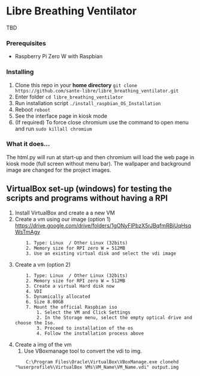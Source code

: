 # Libre Breathing Ventilator

TBD

### Prerequisites

* Raspberry Pi Zero W with Raspbian


### Installing

1. Clone this repo in your **home directory** `git clone https://github.com/sante-libre/libre_breathing_ventilator.git`
2. Enter folder `cd libre_breathing_ventilator`
3. Run installation script `./install_raspbian_OS_Installation`
4. Reboot  `reboot`
5. See the interface page in kiosk mode
5. (If required) To force close chromium use the command to open menu and run `sudo killall chromium`


### What it does... 

The html.py will run at start-up and then chromium will load the web page in kiosk mode (full screen without menu bar).
The wallpaper and background image are changed for the project images.


## VirtualBox set-up (windows) for testing the scripts and programs without having a RPI

1. Install VirtualBox and create a a new VM
2. Create a vm using our image (option 1)  https://drive.google.com/drive/folders/1gONyFlPbzX5rJBqfmRBiUqHsqWsTmAgy
    ```
        1. Type: Linux  / Other Linux (32bits)
        2. Memory size for RPI zero W = 512MB
        3. Use an existing virtual disk and select the vdi image
    ```
3. Create a vm (option 2)
    ```
        1. Type: Linux  / Other Linux (32bits)
        2. Memory size for RPI zero W = 512MB
        3. Create a virtual Hard disk now
        4. VDI
        5. Dynamically allocated
        6. Size 8.00GB
        7. Mount the official Raspbian iso
            1. Select the VM and Click Settings
            2. In the Storage menu, select the empty optical drive and choose the Iso.
            3. Proceed to installation of the os
            4. Follow the installation process above
    ```
4. Create a img of the vm
    1. Use  VBoxmanage tool to convert the vdi to img.
    ```
        C:\Program Files\Oracle\VirtualBox\VBoxManage.exe clonehd "%userprofile%\VirtualBox VMs\VM_Name\VM_Name.vdi" output.img
    ```
    

